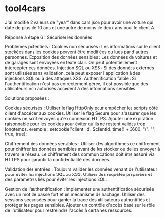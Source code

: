 # tool4cars
J'ai modifié 2 valeurs de "year" dans cars.json pour avoir une voiture qui date de plus de 10 ans et une autre de moins de deux ans pour le client A.


Réponse à étape 6 : Sécuriser les données

Problèmes potentiels :
Cookies non sécurisés : Les informations sur le client stockées dans les cookies peuvent être modifiées ou lues par d'autres personnes.
Exposition des données sensibles : Les données de voitures et de garages sont envoyées en texte clair. On peut potentiellement intercepter ces données.
Injection SQL ou XSS : Si des données externes sont utilisées sans validation, cela peut exposer l'application à des injections SQL ou à des attaques XSS.
Authentification faible : Si l'authentification n'est pas correctement gérée, il est possible que des utilisateurs non autorisés accèdent à des informations sensibles.

Solutions proposées :

Cookies sécurisés : 
Utiliser le flag HttpOnly pour empêcher les scripts côté client d'accéder aux cookies. 
Utiliser le flag Secure pour s'assurer que les cookies ne sont envoyés qu'en connexion HTTPS.
Ajouter une expiration raisonnable pour les cookies pour éviter qu'ils ne restent valides trop longtemps.
exemple : setcookie('client_id', $clientId, time() + 3600, "/", "", true, true);

Chiffrement des données sensibles :
Utiliser des algorithmes de chiffrement pour chiffrer les données sensibles avant de les stocker ou de les envoyer à travers le réseau.
Le chiffrement des communications doit être assuré via HTTPS pour garantir la confidentialité des données.

Validation des entrées :
Toujours valider les données venant de l'utilisateur pour éviter les injections SQL ou XSS.
Utiliser des requêtes préparées et des paramètres liés pour éviter les injections SQL.

Gestion de l'authentification :
Implémenter une authentification sécurisée avec un mot de passe fort et un mécanisme de hachage.
Utiliser des sessions sécurisées pour garder la trace des utilisateurs authentifiés et protéger les pages sensibles.
Ajouter un contrôle d'accès basé sur le rôle de l'utilisateur pour restreindre l'accès à certaines ressources.

